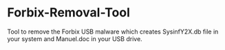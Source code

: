 # Forbix-Removal-Tool
Tool to remove the Forbix USB malware which creates SysinfY2X.db file in your system and Manuel.doc in your USB drive.
